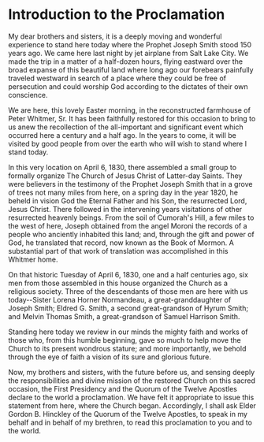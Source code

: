 # Introduction to the Proclamation

My dear brothers and sisters, it is a deeply moving and wonderful experience
to stand here today where the Prophet Joseph Smith stood 150 years ago. We
came here last night by jet airplane from Salt Lake City. We made the trip in
a matter of a half-dozen hours, flying eastward over the broad expanse of this
beautiful land where long ago our forebears painfully traveled westward in
search of a place where they could be free of persecution and could worship
God according to the dictates of their own conscience.

We are here, this lovely Easter morning, in the reconstructed farmhouse of
Peter Whitmer, Sr. It has been faithfully restored for this occasion to bring
to us anew the recollection of the all-important and significant event which
occurred here a century and a half ago. In the years to come, it will be
visited by good people from over the earth who will wish to stand where I
stand today.

In this very location on April 6, 1830, there assembled a small group to
formally organize The Church of Jesus Christ of Latter-day Saints. They were
believers in the testimony of the Prophet Joseph Smith that in a grove of
trees not many miles from here, on a spring day in the year 1820, he beheld in
vision God the Eternal Father and his Son, the resurrected Lord, Jesus Christ.
There followed in the intervening years visitations of other resurrected
heavenly beings. From the soil of Cumorah's Hill, a few miles to the west of
here, Joseph obtained from the angel Moroni the records of a people who
anciently inhabited this land; and, through the gift and power of God, he
translated that record, now known as the Book of Mormon. A substantial part of
that work of translation was accomplished in this Whitmer home.

On that historic Tuesday of April 6, 1830, one and a half centuries ago, six
men from those assembled in this house organized the Church as a religious
society. Three of the descendants of those men are here with us today--Sister
Lorena Horner Normandeau, a great-granddaughter of Joseph Smith; Eldred G.
Smith, a second great-grandson of Hyrum Smith; and Melvin Thomas Smith, a
great-grandson of Samuel Harrison Smith.

Standing here today we review in our minds the mighty faith and works of those
who, from this humble beginning, gave so much to help move the Church to its
present wondrous stature; and more importantly, we behold through the eye of
faith a vision of its sure and glorious future.

Now, my brothers and sisters, with the future before us, and sensing deeply
the responsibilities and divine mission of the restored Church on this sacred
occasion, the First Presidency and the Quorum of the Twelve Apostles declare
to the world a proclamation. We have felt it appropriate to issue this
statement from here, where the Church began. Accordingly, I shall ask Elder
Gordon B. Hinckley of the Quorum of the Twelve Apostles, to speak in my behalf
and in behalf of my brethren, to read this proclamation to you and to the
world.

